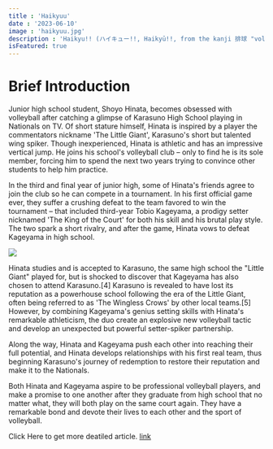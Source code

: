```yaml
---
title : 'Haikyuu'
date : '2023-06-10'
image : 'haikyuu.jpg'
description : 'Haikyu!! (ハイキュー!!, Haikyū!!, from the kanji 排球 "volleyball") is a Japanese manga series written and illustrated by Haruichi Furudate. It was serialized in Shueishas shōnen manga magazine Weekly Shōnen Jump from February 2012 to July 2020, with its chapters collected in 45 tankōbon volumes. The story follows Shoyo Hinata, a boy determined to become a great volleyball player despite his small stature.'
isFeatured: true
---
```



# Brief Introduction

Junior high school student, Shoyo Hinata, becomes obsessed with volleyball after catching a glimpse of Karasuno High School playing in Nationals on TV. Of short stature himself, Hinata is inspired by a player the commentators nickname 'The Little Giant', Karasuno's short but talented wing spiker. Though inexperienced, Hinata is athletic and has an impressive vertical jump. He joins his school's volleyball club – only to find he is its sole member, forcing him to spend the next two years trying to convince other students to help him practice.

In the third and final year of junior high, some of Hinata's friends agree to join the club so he can compete in a tournament. In his first official game ever, they suffer a crushing defeat to the team favored to win the tournament – that included third-year Tobio Kageyama, a prodigy setter nicknamed 'The King of the Court' for both his skill and his brutal play style. The two spark a short rivalry, and after the game, Hinata vows to defeat Kageyama in high school.

![](/images/posts/getting-seven/Hai.jpeg)

Hinata studies and is accepted to Karasuno, the same high school the "Little Giant" played for, but is shocked to discover that Kageyama has also chosen to attend Karasuno.[4] Karasuno is revealed to have lost its reputation as a powerhouse school following the era of the Little Giant, often being referred to as 'The Wingless Crows' by other local teams.[5] However, by combining Kageyama's genius setting skills with Hinata's remarkable athleticism, the duo create an explosive new volleyball tactic and develop an unexpected but powerful setter-spiker partnership.

Along the way, Hinata and Kageyama push each other into reaching their full potential, and Hinata develops relationships with his first real team, thus beginning Karasuno's journey of redemption to restore their reputation and make it to the Nationals.

Both Hinata and Kageyama aspire to be professional volleyball players, and make a promise to one another after they graduate from high school that no matter what, they will both play on the same court again. They have a remarkable bond and devote their lives to each other and the sport of volleyball.

Click Here to get more deatiled article. [link](https://en.wikipedia.org/wiki/Haikyu!!)
